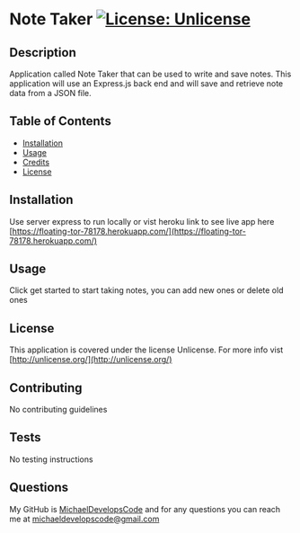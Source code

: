 # Note Taker [![License: Unlicense](https://img.shields.io/badge/license-Unlicense-blue.svg)](http://unlicense.org/)
  
  ## Description 
  Application called Note Taker that can be used to write and save notes. This application will use an Express.js back end and will save and retrieve note data from a JSON file.

  ## Table of Contents
  * [Installation](#installation)
  * [Usage](#usage)
  * [Credits](#credits)
  * [License](#license)
  
  ## Installation
  Use server express to run locally or vist heroku link to see live app here [https://floating-tor-78178.herokuapp.com/](https://floating-tor-78178.herokuapp.com/)

  ## Usage
  Click get started to start taking notes, you can add new ones or delete old ones

  ## License
  This application is covered under the license Unlicense. For more info vist [http://unlicense.org/](http://unlicense.org/)

  ## Contributing
  No contributing guidelines

  ## Tests
  No testing instructions

  ## Questions
  My GitHub is [MichaelDevelopsCode](https://github.com/MichaelDevelopsCode) and for any questions you can reach me at michaeldevelopscode@gmail.com
